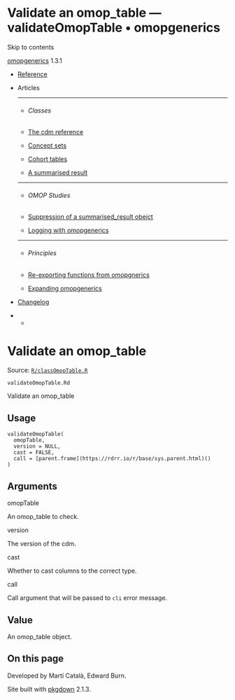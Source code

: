 # Validate an omop_table — validateOmopTable • omopgenerics

Skip to contents

[omopgenerics](../index.html) 1.3.1

  * [Reference](../reference/index.html)
  * Articles
    * * * *

    * ###### Classes

    * [The cdm reference](../articles/cdm_reference.html)
    * [Concept sets](../articles/codelists.html)
    * [Cohort tables](../articles/cohorts.html)
    * [A summarised result](../articles/summarised_result.html)
    * * * *

    * ###### OMOP Studies

    * [Suppression of a summarised_result obejct](../articles/suppression.html)
    * [Logging with omopgenerics](../articles/logging.html)
    * * * *

    * ###### Principles

    * [Re-exporting functions from omopgnerics](../articles/reexport.html)
    * [Expanding omopgenerics](../articles/expanding_omopgenerics.html)
  * [Changelog](../news/index.html)


  *   * [](https://github.com/darwin-eu/omopgenerics/)



# Validate an omop_table

Source: [`R/classOmopTable.R`](https://github.com/darwin-eu/omopgenerics/blob/v1.3.1/R/classOmopTable.R)

`validateOmopTable.Rd`

Validate an omop_table

## Usage
    
    
    validateOmopTable(
      omopTable,
      version = NULL,
      cast = FALSE,
      call = [parent.frame](https://rdrr.io/r/base/sys.parent.html)()
    )

## Arguments

omopTable
    

An omop_table to check.

version
    

The version of the cdm.

cast
    

Whether to cast columns to the correct type.

call
    

Call argument that will be passed to `cli` error message.

## Value

An omop_table object.

## On this page

Developed by Martí Català, Edward Burn.

Site built with [pkgdown](https://pkgdown.r-lib.org/) 2.1.3.
